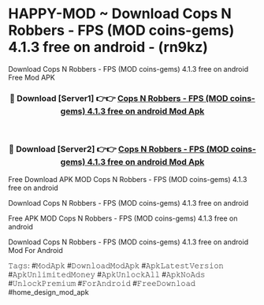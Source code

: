 # HAPPY-MOD ~ Download Cops N Robbers - FPS (MOD coins-gems) 4.1.3 free on android - (rn9kz)
Download Cops N Robbers - FPS (MOD coins-gems) 4.1.3 free on android Free Mod APK

<div align="center">
<h3>🔴 Download [Server1] 👉👉 <a href="https://apk-comot.site?title=Cops_N_Robbers_-_FPS_(MOD_coins-gems)_4.1.3_free_on_android">Cops N Robbers - FPS (MOD coins-gems) 4.1.3 free on android Mod Apk</a></h3><br>

<h3>🔴 Download [Server2] 👉👉 <a href="https://apk-comot.site?title=Cops_N_Robbers_-_FPS_(MOD_coins-gems)_4.1.3_free_on_android">Cops N Robbers - FPS (MOD coins-gems) 4.1.3 free on android Mod Apk</a></h3>
</div>


Free Download APK MOD Cops N Robbers - FPS (MOD coins-gems) 4.1.3 free on android

Download Cops N Robbers - FPS (MOD coins-gems) 4.1.3 free on android 

Free APK MOD Cops N Robbers - FPS (MOD coins-gems) 4.1.3 free on android 

Download Cops N Robbers - FPS (MOD coins-gems) 4.1.3 free on android Mod For Android

𝚃𝚊𝚐𝚜: #𝙼𝚘𝚍𝙰𝚙𝚔 #𝙳𝚘𝚠𝚗𝚕𝚘𝚊𝚍𝙼𝚘𝚍𝙰𝚙𝚔 #𝙰𝚙𝚔𝙻𝚊𝚝𝚎𝚜𝚝𝚅𝚎𝚛𝚜𝚒𝚘𝚗 #𝙰𝚙𝚔𝚄𝚗𝚕𝚒𝚖𝚒𝚝𝚎𝚍𝙼𝚘𝚗𝚎𝚢 #𝙰𝚙𝚔𝚄𝚗𝚕𝚘𝚌𝚔𝙰𝚕𝚕 #𝙰𝚙𝚔𝙽𝚘𝙰𝚍𝚜 #𝚄𝚗𝚕𝚘𝚌𝚔𝙿𝚛𝚎𝚖𝚒𝚞𝚖 #𝙵𝚘𝚛𝙰𝚗𝚍𝚛𝚘𝚒𝚍 #𝙵𝚛𝚎𝚎𝙳𝚘𝚠𝚗𝚕𝚘𝚊𝚍 #home_design_mod_apk